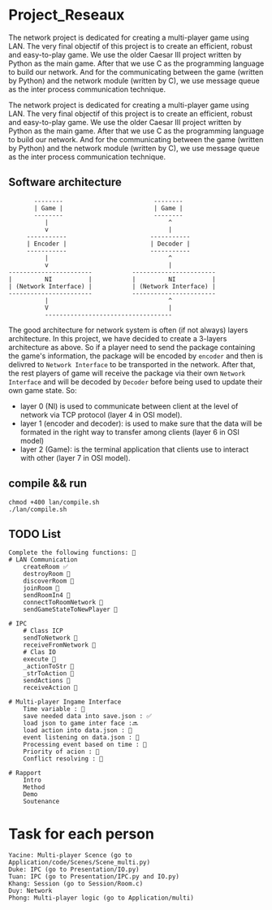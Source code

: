 # Project_Reseaux

The network project is dedicated for creating a multi-player game using LAN. The very final objectif of this project is to create an efficient, robust and easy-to-play game. We use the older Caesar III project written by Python as the main game. After that we use C as the programming language to build our network. And for the communicating between the game (written by Python) and the network module (written by C), we use message queue as the inter process communication technique.

The network project is dedicated for creating a multi-player game using LAN. The very final objectif of this project is to create an efficient, robust and easy-to-play game. We use the older Caesar III project written by Python as the main game. After that we use C as the programming language to build our network. And for the communicating between the game (written by Python) and the network module (written by C), we use message queue as the inter process communication technique.

<h2>Software architecture</h2>

```
       --------                         --------
       | Game |                         | Game |
       --------                         --------
          |                                 ^
          v                                 |
     -----------                       -----------
     | Encoder |                       | Decoder |
     -----------                       -----------
          |                                 ^
          v                                 |
-----------------------           -----------------------
|         NI          |           |         NI          |
| (Network Interface) |           | (Network Interface) |
-----------------------           -----------------------
          |                                 ^
          V                                 |
          -----------------------------------
```

The good architecture for network system is often (if not always) layers architecture. In this project, we have decided to create a 3-layers architecture as above. So if a player need to send the package containing the game's information, the package will be encoded by `encoder` and then is delivred to `Network Interface` to be transported in the network. After that, the rest players of game will receive the package via their own `Network Interface` and will be decoded by `Decoder` before being used to update their own game state. So:

- layer 0 (NI) is used to communicate between client at the level of network via TCP protocol (layer 4 in OSI model).
- layer 1 (encoder and decoder): is used to make sure that the data will be formated in the right way to transfer among clients (layer 6 in OSI model)
- layer 2 (Game): is the terminal application that clients use to interact with other (layer 7 in OSI model).


## compile && run
```
chmod +400 lan/compile.sh
./lan/compile.sh
```

## TODO List
```
Complete the following functions: 🔴
# LAN Communication
    createRoom ✅
    destroyRoom 🔴
    discoverRoom 🔴
    joinRoom 🔴
    sendRoomIn4 🔴
    connectToRoomNetwork 🔴
    sendGameStateToNewPlayer 🔴

# IPC
    # Class ICP
    sendToNetwork 🔴
    receiveFromNetwork 🔴
    # Clas IO
    execute 🔴
    _actionToStr 🔴
    _strToAction 🔴
    sendActions 🔴
    receiveAction 🔴

# Multi-player Ingame Interface
    Time variable : 🔴
    save needed data into save.json : ✅
    load json to game inter face :🔜
    load action into data.json : 🔴
    event listening on data.json : 🔴
    Processing event based on time : 🔴
    Priority of acion : 🔴
    Conflict resolving : 🔴

# Rapport
    Intro
    Method
    Demo
    Soutenance
```

# Task for each person
```
Yacine: Multi-player Scence (go to Application/code/Scenes/Scene_multi.py)
Duke: IPC (go to Presentation/IO.py)
Tuan: IPC (go to Presentation/IPC.py and IO.py)
Khang: Session (go to Session/Room.c)
Duy: Network 
Phong: Multi-player logic (go to Application/multi)
```

